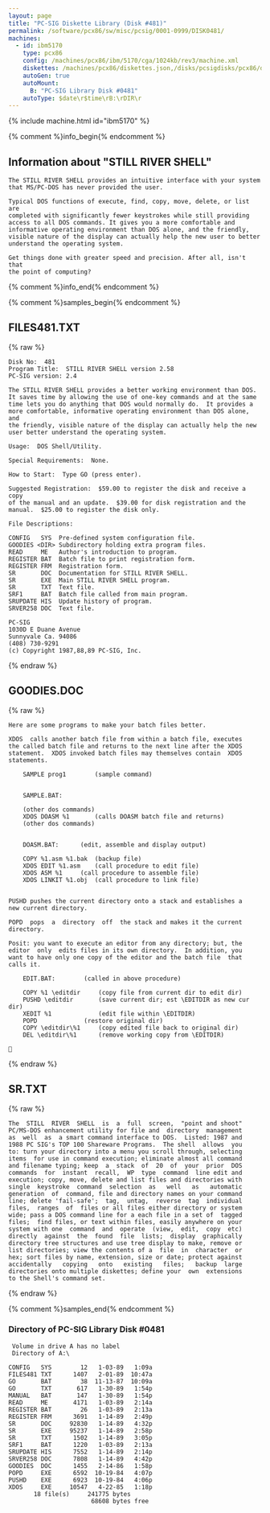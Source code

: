```yaml
---
layout: page
title: "PC-SIG Diskette Library (Disk #481)"
permalink: /software/pcx86/sw/misc/pcsig/0001-0999/DISK0481/
machines:
  - id: ibm5170
    type: pcx86
    config: /machines/pcx86/ibm/5170/cga/1024kb/rev3/machine.xml
    diskettes: /machines/pcx86/diskettes.json,/disks/pcsigdisks/pcx86/diskettes.json
    autoGen: true
    autoMount:
      B: "PC-SIG Library Disk #0481"
    autoType: $date\r$time\rB:\rDIR\r
---
```


{% include machine.html id="ibm5170" %}

{% comment %}info_begin{% endcomment %}

## Information about "STILL RIVER SHELL"

    The STILL RIVER SHELL provides an intuitive interface with your system
    that MS/PC-DOS has never provided the user.
    
    Typical DOS functions of execute, find, copy, move, delete, or list are
    completed with significantly fewer keystrokes while still providing
    access to all DOS commands. It gives you a more comfortable and
    informative operating environment than DOS alone, and the friendly,
    visible nature of the display can actually help the new user to better
    understand the operating system.
    
    Get things done with greater speed and precision. After all, isn't that
    the point of computing?
{% comment %}info_end{% endcomment %}

{% comment %}samples_begin{% endcomment %}

## FILES481.TXT

{% raw %}
```
Disk No:  481
Program Title:  STILL RIVER SHELL version 2.58
PC-SIG version: 2.4

The STILL RIVER SHELL provides a better working environment than DOS.
It saves time by allowing the use of one-key commands and at the same
time lets you do anything that DOS would normally do.  It provides a
more comfortable, informative operating environment than DOS alone, and
the friendly, visible nature of the display can actually help the new
user better understand the operating system.

Usage:  DOS Shell/Utility.

Special Requirements:  None.

How to Start:  Type GO (press enter).

Suggested Registration:  $59.00 to register the disk and receive a copy
of the manual and an update.  $39.00 for disk registration and the
manual.  $25.00 to register the disk only.

File Descriptions:

CONFIG   SYS  Pre-defined system configuration file.
GOODIES <DIR> Subdirectory holding extra program files.
READ     ME   Author's introduction to program.
REGISTER BAT  Batch file to print registration form.
REGISTER FRM  Registration form.
SR       DOC  Documentation for STILL RIVER SHELL.
SR       EXE  Main STILL RIVER SHELL program.
SR       TXT  Text file.
SRF1     BAT  Batch file called from main program.
SRUPDATE HIS  Update history of program.
SRVER258 DOC  Text file.

PC-SIG
1030D E Duane Avenue
Sunnyvale Ca. 94086
(408) 730-9291
(c) Copyright 1987,88,89 PC-SIG, Inc.

```
{% endraw %}

## GOODIES.DOC

{% raw %}
```
Here are some programs to make your batch files better.

XDOS  calls another batch file from within a batch file, executes
the called batch file and returns to the next line after the XDOS
statement.  XDOS invoked batch files may themselves contain  XDOS
statements.

	SAMPLE prog1		(sample command)
	

	SAMPLE.BAT:

	(other dos commands)
	XDOS DOASM %1		(calls DOASM batch file and returns)
	(other dos commands)


	DOASM.BAT:		(edit, assemble and display output)

	COPY %1.asm %1.bak	(backup file)
	XDOS EDIT %1.asm	(call procedure to edit file)
	XDOS ASM %1		(call procedure to assemble file)
	XDOS LINKIT %1.obj	(call procedure to link file)


PUSHD pushes the current directory onto a stack and establishes a
new current directory.

POPD  pops  a  directory  off  the stack and makes it the current
directory.

Posit: you want to execute an editor from any directory; but, the
editor  only  edits files in its own directory.  In addition, you
want to have only one copy of the editor and the batch file  that
calls it.

	EDIT.BAT:	     (called in above procedure)

	COPY %1 \editdir     (copy file from current dir to edit dir)
	PUSHD \editdir       (save current dir; est \EDITDIR as new cur dir)
	XEDIT %1             (edit file within \EDITDIR)
	POPD		     (restore original dir)
	COPY \editdir\%1     (copy edited file back to original dir)
	DEL \editdir\%1      (remove working copy from \EDITDIR)


```
{% endraw %}

## SR.TXT

{% raw %}
```
The  STILL  RIVER  SHELL  is  a  full  screen,  "point and shoot"
PC/MS-DOS enhancement utility for file and  directory  management
as  well  as  a smart command interface to DOS.  Listed: 1987 and
1988 PC SIG's TOP 100 Shareware Programs.  The shell  allows  you
to: turn your directory into a menu you scroll through, selecting
items  for use in command execution; eliminate almost all command
and filename typing; keep  a  stack  of  20  of  your  prior  DOS
commands  for  instant  recall,  WP  type  command  line edit and
execution; copy, move, delete and list files and directories with
single  keystroke  command  selection  as   well   as   automatic
generation  of  command, file and directory names on your command
line; delete 'fail-safe';  tag,  untag,  reverse  tag  individual
files,  ranges  of  files or all files either directory or system
wide; pass a DOS command line for a each file in a set of  tagged
files;  find files, or text within files, easily anywhere on your
system with one  command  and  operate  (view,  edit,  copy  etc)
directly  against  the  found  file  lists;  display  graphically
directory tree structures and use tree display to make, remove or
list directories; view the contents of a  file  in  character  or
hex; sort files by name, extension, size or date; protect against
accidentally   copying   onto   existing   files;   backup  large
directories onto multiple diskettes; define your  own  extensions
to the Shell's command set.
```
{% endraw %}

{% comment %}samples_end{% endcomment %}

### Directory of PC-SIG Library Disk #0481

     Volume in drive A has no label
     Directory of A:\

    CONFIG   SYS        12   1-03-89   1:09a
    FILES481 TXT      1407   2-01-89  10:47a
    GO       BAT        38  11-13-87  10:09a
    GO       TXT       617   1-30-89   1:54p
    MANUAL   BAT       147   1-30-89   1:54p
    READ     ME       4171   1-03-89   2:14a
    REGISTER BAT        26   1-03-89   2:13a
    REGISTER FRM      3691   1-14-89   2:49p
    SR       DOC     92830   1-14-89   4:32p
    SR       EXE     95237   1-14-89   2:58p
    SR       TXT      1502   1-14-89   3:05p
    SRF1     BAT      1220   1-03-89   2:13a
    SRUPDATE HIS      7552   1-14-89   2:14p
    SRVER258 DOC      7808   1-14-89   4:42p
    GOODIES  DOC      1455   2-14-86   1:58p
    POPD     EXE      6592  10-19-84   4:07p
    PUSHD    EXE      6923  10-19-84   4:06p
    XDOS     EXE     10547   4-22-85   1:18p
           18 file(s)     241775 bytes
                           68608 bytes free
